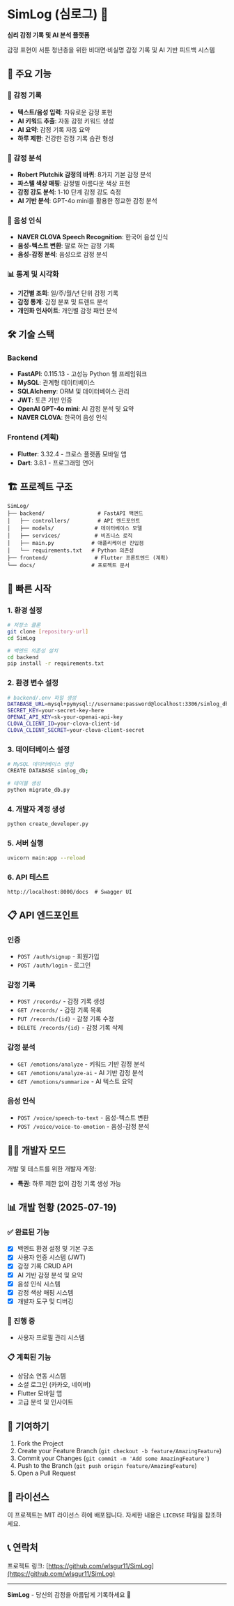 # SimLog (심로그) 🌸

**심리 감정 기록 및 AI 분석 플랫폼**

감정 표현이 서툰 청년층을 위한 비대면·비실명 감정 기록 및 AI 기반 피드백 시스템

## 🚀 주요 기능

### 📝 감정 기록
- **텍스트/음성 입력**: 자유로운 감정 표현
- **AI 키워드 추출**: 자동 감정 키워드 생성
- **AI 요약**: 감정 기록 자동 요약
- **하루 제한**: 건강한 감정 기록 습관 형성

### 🎨 감정 분석
- **Robert Plutchik 감정의 바퀴**: 8가지 기본 감정 분석
- **파스텔 색상 매핑**: 감정별 아름다운 색상 표현
- **감정 강도 분석**: 1-10 단계 감정 강도 측정
- **AI 기반 분석**: GPT-4o mini를 활용한 정교한 감정 분석

### 🎤 음성 인식
- **NAVER CLOVA Speech Recognition**: 한국어 음성 인식
- **음성-텍스트 변환**: 말로 하는 감정 기록
- **음성-감정 분석**: 음성으로 감정 분석

### 📊 통계 및 시각화
- **기간별 조회**: 일/주/월/년 단위 감정 기록
- **감정 통계**: 감정 분포 및 트렌드 분석
- **개인화 인사이트**: 개인별 감정 패턴 분석

## 🛠 기술 스택

### Backend
- **FastAPI**: 0.115.13 - 고성능 Python 웹 프레임워크
- **MySQL**: 관계형 데이터베이스
- **SQLAlchemy**: ORM 및 데이터베이스 관리
- **JWT**: 토큰 기반 인증
- **OpenAI GPT-4o mini**: AI 감정 분석 및 요약
- **NAVER CLOVA**: 한국어 음성 인식

### Frontend (계획)
- **Flutter**: 3.32.4 - 크로스 플랫폼 모바일 앱
- **Dart**: 3.8.1 - 프로그래밍 언어

## 🏗 프로젝트 구조

```
SimLog/
├── backend/                 # FastAPI 백엔드
│   ├── controllers/         # API 엔드포인트
│   ├── models/             # 데이터베이스 모델
│   ├── services/           # 비즈니스 로직
│   ├── main.py            # 애플리케이션 진입점
│   └── requirements.txt   # Python 의존성
├── frontend/               # Flutter 프론트엔드 (계획)
└── docs/                  # 프로젝트 문서
```

## 🚀 빠른 시작

### 1. 환경 설정
```bash
# 저장소 클론
git clone [repository-url]
cd SimLog

# 백엔드 의존성 설치
cd backend
pip install -r requirements.txt
```

### 2. 환경 변수 설정
```bash
# backend/.env 파일 생성
DATABASE_URL=mysql+pymysql://username:password@localhost:3306/simlog_db
SECRET_KEY=your-secret-key-here
OPENAI_API_KEY=sk-your-openai-api-key
CLOVA_CLIENT_ID=your-clova-client-id
CLOVA_CLIENT_SECRET=your-clova-client-secret
```

### 3. 데이터베이스 설정
```bash
# MySQL 데이터베이스 생성
CREATE DATABASE simlog_db;

# 테이블 생성
python migrate_db.py
```

### 4. 개발자 계정 생성
```bash
python create_developer.py
```

### 5. 서버 실행
```bash
uvicorn main:app --reload
```

### 6. API 테스트
```
http://localhost:8000/docs  # Swagger UI
```

## 📋 API 엔드포인트

### 인증
- `POST /auth/signup` - 회원가입
- `POST /auth/login` - 로그인

### 감정 기록
- `POST /records/` - 감정 기록 생성
- `GET /records/` - 감정 기록 목록
- `PUT /records/{id}` - 감정 기록 수정
- `DELETE /records/{id}` - 감정 기록 삭제

### 감정 분석
- `GET /emotions/analyze` - 키워드 기반 감정 분석
- `GET /emotions/analyze-ai` - AI 기반 감정 분석
- `GET /emotions/summarize` - AI 텍스트 요약

### 음성 인식
- `POST /voice/speech-to-text` - 음성-텍스트 변환
- `POST /voice/voice-to-emotion` - 음성-감정 분석

## 👨‍💻 개발자 모드

개발 및 테스트를 위한 개발자 계정:
- **특권**: 하루 제한 없이 감정 기록 생성 가능

## 📊 개발 현황 (2025-07-19)

### ✅ 완료된 기능
- [x] 백엔드 환경 설정 및 기본 구조
- [x] 사용자 인증 시스템 (JWT)
- [x] 감정 기록 CRUD API
- [x] AI 기반 감정 분석 및 요약
- [x] 음성 인식 시스템
- [x] 감정 색상 매핑 시스템
- [x] 개발자 도구 및 디버깅

### 🔄 진행 중
- 사용자 프로필 관리 시스템

### 📋 계획된 기능
- 상담소 연동 시스템
- 소셜 로그인 (카카오, 네이버)
- Flutter 모바일 앱
- 고급 분석 및 인사이트

## 🤝 기여하기

1. Fork the Project
2. Create your Feature Branch (`git checkout -b feature/AmazingFeature`)
3. Commit your Changes (`git commit -m 'Add some AmazingFeature'`)
4. Push to the Branch (`git push origin feature/AmazingFeature`)
5. Open a Pull Request

## 📄 라이선스

이 프로젝트는 MIT 라이선스 하에 배포됩니다. 자세한 내용은 `LICENSE` 파일을 참조하세요.

## 📞 연락처

프로젝트 링크: [https://github.com/wlsgur11/SimLog](https://github.com/wlsgur11/SimLog)

---

**SimLog** - 당신의 감정을 아름답게 기록하세요 🌸 